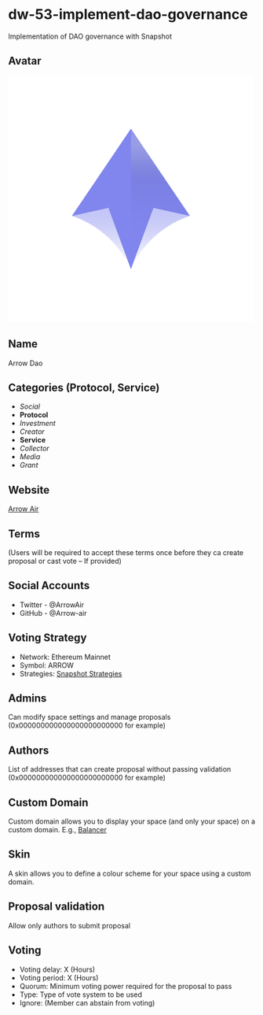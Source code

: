 # dw-53-implement-dao-governance
Implementation of DAO governance with Snapshot

## Avatar
![Aatar](https://raw.githubusercontent.com/Arrow-air/Brand-Assets/main/Logos/Arrow%20Logos/Transparent%20PNG/ARR-logo-transparent_blue-navy.png)

## Name
Arrow Dao

## Categories (Protocol, Service)
*	*Social*
*	**Protocol**
*	*Investment*
*	*Creator*
*	**Service**
*	*Collector*
*	*Media*
*	*Grant*

## Website
[Arrow Air](https://arrowair.com/)

## Terms
(Users will be required to accept these terms once before they ca create proposal or cast vote – If provided)

## Social Accounts
* Twitter - @ArrowAir
* GitHub - @Arrow-air

## Voting Strategy
* Network:  Ethereum Mainnet
* Symbol: ARROW
* Strategies: [Snapshot Strategies](https://docs.snapshot.org/strategies "If you want coin-voting (1 token = 1 vote) you can use \"erc20-balance-of\", however you may want")

## Admins
Can modify space settings and manage proposals (0x000000000000000000000000 for example)

## Authors
List of addresses that can create proposal without passing validation (0x000000000000000000000000 for example)

## Custom Domain
Custom domain allows you to display your space (and only your space) on a custom domain. E.g., [Balancer](https://vote.balancer.fi/#/)

## Skin
A skin allows you to define a colour scheme for your space using a custom domain.

## Proposal validation
Allow only authors to submit proposal

## Voting
* Voting delay: X (Hours)
* Voting period: X (Hours)
* Quorum: Minimum voting power required for the proposal to pass
* Type: Type of vote system to be used
* Ignore: (Member can abstain from voting)




